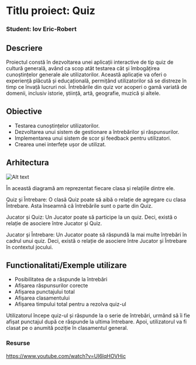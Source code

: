 # Titlu proiect: Quiz
### Student: Iov Eric-Robert

## Descriere
Proiectul constă în dezvoltarea unei aplicații interactive de tip quiz de cultură generală, având ca scop atât testarea cât și îmbogățirea cunoștințelor generale ale utilizatorilor. Această aplicație va oferi o experiență plăcută și educațională, permițând utilizatorilor să se distreze în timp ce învață lucruri noi. Întrebările din quiz vor acoperi o gamă variată de domenii, inclusiv istorie, știință, artă, geografie, muzică și altele.

## Obiective


* Testarea cunoștințelor utilizatorilor.
* Dezvoltarea unui sistem de gestionare a întrebărilor și răspunsurilor.
* Implementarea unui sistem de scor și feedback pentru utilizatori.
* Crearea unei interfețe ușor de utilizat.

## Arhitectura


![Alt text](documentatie-ghid-utlizare-raport/uml.png)

În această diagramă am reprezentat fiecare clasa și relațiile dintre ele. 

Quiz și Întrebare:
O clasă Quiz poate să aibă o relație de agregare cu clasa Întrebare. Asta înseamnă că întrebările sunt o parte din Quiz.

Jucator și Quiz:
Un Jucator poate să participe la un quiz. Deci, există o relație de asociere între Jucator și Quiz.

Jucator și Întrebare:
Un Jucator poate să răspundă la mai multe întrebări în cadrul unui quiz. Deci, există o relație de asociere între Jucator și Întrebare în contextul jocului.


## Functionalitati/Exemple utilizare
* Posibilitatea de a răspunde la întrebări
* Afișarea răspunsurilor corecte
* Afișarea punctajului total
* Afișarea clasamentului
* Afișarea timpului total pentru a rezolva quiz-ul

 Utilizatorul începe quiz-ul și răspunde la o serie de întrebări, urmând să îi fie afișat punctajul după ce răspunde la ultima întrebare. Apoi, utilizatorul va fi clasat pe o anumită poziție în clasamentul general.

### Resurse
https://www.youtube.com/watch?v=UI6lqHOVHic

